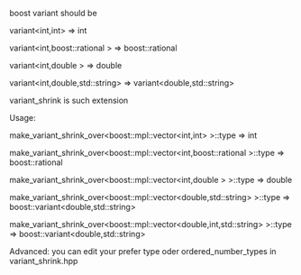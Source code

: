 boost variant should be

variant\<int,int\>
=> int

variant<int,boost::rational<int> >
=> boost::rational<int>

variant<int,double >
=> double

variant<int,double,std::string>
=> variant<double,std::string>

variant_shrink is such extension

Usage:

make_variant_shrink_over<boost::mpl::vector<int,int> >::type
=> int 

make_variant_shrink_over<boost::mpl::vector<int,boost::rational<int> >::type
=> boost::rational<int>

make_variant_shrink_over<boost::mpl::vector<int,double >  >::type
=> double 

make_variant_shrink_over<boost::mpl::vector<double,std::string> >::type
=> boost::variant<double,std::string>

make_variant_shrink_over<boost::mpl::vector<double,int,std::string> >::type
=> boost::variant<double,std::string>


Advanced:
you can edit your prefer type oder  ordered_number_types in variant_shrink.hpp
